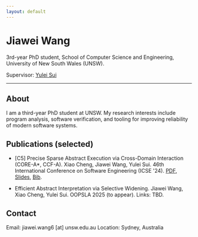 ```yaml
---
layout: default
---
```


# Jiawei Wang

3rd-year PhD student, School of Computer Science and Engineering, University of New South Wales (UNSW).

Supervisor: [Yulei Sui](https://yuleisui.github.io/)

---

## About

I am a third-year PhD student at UNSW. My research interests include program analysis, software verification, and tooling for improving reliability of modern software systems.

## Publications (selected)

- [C5] Precise Sparse Abstract Execution via Cross-Domain Interaction (CORE-A*, CCF-A). Xiao Cheng, Jiawei Wang, Yulei Sui. 46th International Conference on Software Engineering (ICSE '24). [PDF](https://jumormt.github.io/data/icse24.pdf), [Slides](https://jumormt.github.io/data/icse24_slides.pdf), [Bib](https://jumormt.github.io/bibs/csa.html).

- Efficient Abstract Interpretation via Selective Widening. Jiawei Wang, Xiao Cheng, Yulei Sui. OOPSLA 2025 (to appear). Links: TBD.

## Contact

Email: jiawei.wang6 [at] unsw.edu.au
Location: Sydney, Australia
